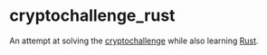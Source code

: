 # cryptochallenge_rust

An attempt at solving the [cryptochallenge](http://cryptopals.com/) while also learning [Rust](https://www.rust-lang.org/).
